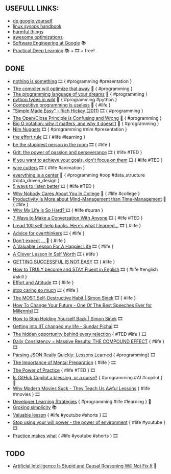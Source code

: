 ## USEFULL LINKS:
* [de google yourself](https://github.com/tycrek/degoogle) 
* [linux sysops handbook](https://abarrak.gitbook.io/linux-sysops-handbook/)
* [harmful things](http://harmful.cat-v.org/software/) 
* [awesome optimizations](https://github.com/kubo39/awesome-optimizations)
* [Software Engineering at Google](https://abseil.io/resources/swe-book/html/toc.html) 📚
* [Practical Deep Learning](https://course.fast.ai/Lessons/lesson1.html) 📚 + 🎞️ + free!

## DONE
* [nothing is something](https://www.youtube.com/watch?v=OMPfEXIlTVE) 🎞️ { #programming #presentation }
* [The compiler will optimize that away](https://blog.royalsloth.eu/posts/the-compiler-will-optimize-that-away/) 📰 { #programming }
* [The programming language of your dreams](https://ferale.art/article/the-programming-language-of-your-dreams-part-1) 📰 { #programming }
* [python types in wild](https://neverworkintheory.org/2022/03/18/python-3-types-in-the-wild) 📰 { #programming #python }
* [Competitive programming is useless](https://kislayverma.com/organizations/competitive-programming-is-useless/) 📰 { #life }
* ["Simple Made Easy" - Rich Hickey (2011)](https://youtu.be/SxdOUGdseq4) 🎞️ { #programming }
* [The Open/Close Principle is Confusing and Wrong](https://naildrivin5.com/blog/2019/11/14/open-closed-principle-is-confusing-and-well-wrong.html) 📰 { #programming }
* [Big O notation: why it matters, and why it doesn’t](https://medium.com/free-code-camp/big-o-notation-why-it-matters-and-why-it-doesnt-1674cfa8a23c) 📰 { #programming }
* [Nim Nuggets](https://www.youtube.com/watch?v=d2VRuZo2pdA) 🎞️ { #programming #nim #presentation }
* [the effort rule](https://youtu.be/zRDJcPLQvA4) 🎞️ { #life #learning }
* [be the stupidest person in the room](https://www.youtube.com/watch?v=BkLzo_oNVho) 🎞️ { #life }
* [Grit: the power of passion and perseverance](https://www.youtube.com/watch?v=H14bBuluwB8) 🎞️ { #life #TED } 
* [If you want to achieve your goals, don't focus on them](https://www.youtube.com/watch?v=V2PP3p4_4R8) 🎞️ { #life #TED }
* [wire cutters](https://www.youtube.com/watch?v=3Bs4LOtIuxg) 🎞️ { #life #animation }
* [everything is a center](https://ericnormand.me/issues/469) 📰 { #programming #oop #data_structure #data_driven_design }
* [5 ways to listen better](https://www.youtube.com/watch?v=cSohjlYQI2A) 🎞️ { #life #TED }
* [Why Nobody Cares About You In College](https://www.theodysseyonline.com/why-nobody-cares-about-college) 📰 { #life #college }
* [Productivity Is More about Mind-Management than Time-Management](https://www.jotform.com/blog/productivity-is-more-about-mind-management-than-time-management/) 📰 { #life }
* [Why My Life is So Hard? ](https://www.youtube.com/watch?v=fJr74neE3Y8) 🎞️ { #life #quran }
* [7 Ways to Make a Conversation With Anyone](https://youtu.be/F4Zu5ZZAG7I) 🎞️ { #life #TED }
* [I read 100 self-help books. Here’s what I learned…](https://www.youtube.com/watch?v=S_V4CdP6aLA) 🎞️ { #life }
* [Advice for overthinkers](https://youtube.com/shorts/dAN_RKCkTUI?feature=share)  🎞️ { #life }
* [Don't expect ... ](http://sms4smile.com/wise-sms-quotes/dont-expect-anything-from-anyone.html)  📰 { #life }
* [A Valuable Lesson For A Happier Life](https://www.youtube.com/watch?v=SqGRnlXplx0) 🎞️ { #life }
* [A Clever Lesson In Self Worth](https://www.youtube.com/watch?v=XOefJFb0_T8) 🎞️ { #life }
* [GETTING SUCCESSFUL IS NOT EASY](https://www.youtube.com/watch?v=RS_HDj2mOkk) 🎞️ { #life }
* [How to TRULY become and STAY Fluent in English](https://www.youtube.com/watch?v=qjbBeORPUA4) 🎞️ { #life #english #skill }
* [Effort and Attitude](https://www.youtube.com/watch?v=Dw2OvLaS5yQ) 🎞️ { #life }
* [stop caring so much](https://www.youtube.com/watch?v=7tnLF29C6GQ) 🎞️ { #life }
* [The MOST Self-Destructive Habit | Simon Sinek](https://www.youtube.com/watch?v=jtpOYxsZj7o) 🎞️ { #life }
* [How To Change Your Future - One Of The Best Speeches Ever for Millennial](https://www.youtube.com/watch?v=6BOf10sXFGs) 🎞️
* [How to Stop Holding Yourself Back | Simon Sinek](https://www.youtube.com/watch?v=W05FYkqv7hM) 🎞️
* [Getting into IIT changed my life - Sundar Pichai](https://www.youtube.com/shorts/rJjQcTMq4WI) 🎞️
* [The hidden opportunity behind every rejection](https://www.youtube.com/watch?v=iwl-Pe0FbSg) { #TED #life } 🎞️
* [Daily Consistency = Massive Results: THE COMPOUND EFFECT](https://www.youtube.com/watch?v=qDxDCtZ9UkE) { #life } 🎞️
* [Parsing JSON Really Quickly: Lessons Learned](https://www.youtube.com/watch?v=wlvKAT7SZIQ) { #programming} 🎞️
* [The Importance of Mental Preparation](https://www.youtube.com/watch?v=JxJlWKm6DfQ) { #life } 🎞️
* [The Power of Practice](https://www.youtube.com/watch?v=hngDhaD6UaY) { #life #TED } 🎞️
* [Is GitHub Copilot a blessing, or a curse?](https://www.fast.ai/2021/07/19/copilot/) { #programming #AI #copilot }  📰
* [Why Modern Movies Suck - They Teach Us Awful Lessons](https://www.youtube.com/watch?v=Dnuqp4_K7ik) { #life #movies } 🎞️
* [Developer Learning Strategies](https://jenkov.com/tutorials/dev-essentials/developer-learning-strategies.html) { #programming #life #learning }  📰
* [Groking simplicity](https://www.oreilly.com/library/view/grokking-simplicity/9781617296208/) 📚
* [Valuable lesson](https://www.youtube.com/shorts/CvagWNaGf58) { #life #youtube #shorts } 🎞️
* [Stop using your will power - the power of environment](https://youtu.be/vGQficynmIY) { #life #youtube } 🎞️
* [Practice makes what](https://youtu.be/kp7eHjGIM4A) { #life #youtube #shorts } 🎞️

## TODO
* [Artificial Intelligence Is Stupid and Causal Reasoning Will Not Fix It](https://www.frontiersin.org/articles/10.3389/fpsyg.2020.513474/full) 📰
